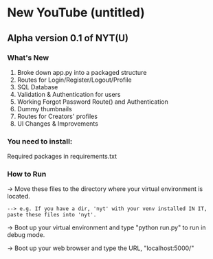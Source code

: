 # New YouTube (untitled)

## Alpha version 0.1 of NYT(U)

### What's New
1. Broke down app.py into a packaged structure
2. Routes for Login/Register/Logout/Profile
3. SQL Database
4. Validation & Authentication for users
5. Working Forgot Password Route() and Authentication
6. Dummy thumbnails
7. Routes for Creators' profiles
8. UI Changes & Improvements

### You need to install:
Required packages in requirements.txt

### How to Run
-> Move these files to the directory where your virtual environment is located.

    --> e.g. If you have a dir, 'nyt' with your venv installed IN IT, paste these files into 'nyt'.
  
-> Boot up your virtual environment and type "python run.py" to run in debug mode.

-> Boot up your web browser and type the URL, "localhost:5000/"
